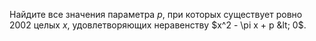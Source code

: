 Найдите все значения параметра $p$, при которых существует ровно
 2002 целых $x$, удовлетворяющих неравенству $x^2 - \pi x + p &lt; 0$.